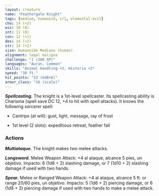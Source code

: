```yaml
---
layout: creature
name: "Feathergale Knight"
tags: [medium, humanoid, cr1, elemental-evil]
cha: 14 (+2)
wis: 10 (0)
int: 11 (0)
con: 12 (+1)
dex: 14 (+2)
str: 14 (+2)
size: Humanoide Mediano (human)
alignment: legal maligna
challenge: "1 (200 XP)"
languages: "Auran, Common"
skills: "Animal Handling +2, Historia +2"
speed: "30 ft."
hit_points: "33 (6d8+6)"
armor_class: "16 (scale)"
---
```


***Spellcasting.*** The knight is a 1st-level spellcaster. Its spellcasting ability is Charisma (spell save DC 12, +4 to hit with spell attacks). It knows the following sorcerer spell:

* Cantrips (at will): gust, light, message, ray of frost

* 1st level (2 slots): expeditious retreat, feather fall

### Actions

***Multiataque.*** The knight makes two melee attacks.

***Longsword.*** Melee Weapon Attack: +4 al ataque, alcance 5 pies, un objetivo. Impacto: 6 (1d8 + 2) slashing damage, or 7 (1d10 + 2) slashing damage if used with two hands.

***Spear.*** Melee or Ranged Weapon Attack: +4 al ataque, alcance 5 ft. or range 20/60 pies, un objetivo. Impacto: 5 (1d6 + 2) piercing damage, or 6 (1d8 + 2) piercing damage if used with two hands to make a melee attack.